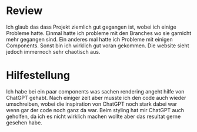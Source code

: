 # Review
Ich glaub das dass Projekt ziemlich gut gegangen ist, wobei ich einige Probleme hatte. Einmal hatte ich probleme mit den Branches wo sie garnicht mehr gegangen sind. Ein anderes mal hatte ich Probleme mit einigen Components. Sonst bin ich wirklich gut voran gekommen. Die website sieht jedoch immernoch sehr chaotisch aus.

# Hilfestellung
Ich habe bei ein paar components was sachen rendering angeht hilfe von ChatGPT gehabt. Nach einiger zeit aber musste ich den code auch wieder umschreiben, wobei die inspiration von ChatGPT noch stark dabei war wenn gar der code noch ganz da war. Beim styling hat mir ChatGPT auch geholfen, da ich es nicht wirklich machen wollte aber das resultat gerne gesehen habe.
